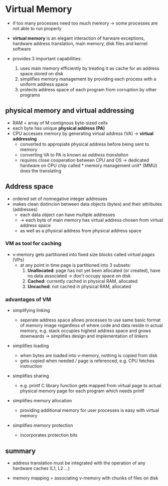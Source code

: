 # Virtual Memory

* if too many processes need too much memory -> some processes are not able to run properly 

* **virtual memory** is an elegant interaction of harware exceptions, hardware address translation, main memory, disk files and kernel software

* provides 3 important capabilities:
  1. uses main memory efficiently by treating it as cache for an address space stored on disk
  2. simplifies memory management by providing each process with a uniform address space
  3. protects address space of each program from corruption by other programs

## physical memory and virtual addressing

* RAM = array of M contignous byte-sized cells
* each byte has unique **physical address (PA)**
* CPU accesses memory by generating virtual address (VA) -> **virtual addressing**
  * converted to appropiate physical address before being sent to memory 
  * converting VA to PA is known as *address translation*  
  * requires close cooperation between CPU and OS -> dedicated hardware on CPU chip called * memory management unit* (MMU) does the translating


## Address space

* ordered set of nonnegative integer addresses
* makes clean distincion between data objects (bytes) and their attributes (addresses) 
  * each data object can have multiple addresses
  * -> each byte of main memory has virtual address chosen from virtual address space 
  * as well as a physical address from physical address space

### VM as tool for caching

* v-memory gets partitioned into fixed size blocks called *virtual pages* (VPs)
  * at any point in time page is partitioned into 3 subsets:
    1. **Unallocated**: page has not yet been allocated (or created), have no data associated -> don't occupy space on disk
    2. **Cached**: currently cached in physical RAM, allocated
    3. **Uncached**: not cached in physical RAM, allocated

### advantages of VM

* simplifying linking
  * seperate address space allows processes to use same basic format of memory image regardless of where code and data reside in actual memory, e.g. stack occupies highest address space and grows downwards -> simplifies design and implementation of *linkers*

* simplifies loading
  * when bytes are loaded into v-memory, nothing is copied from disk 
  * gets copied when needed / page is referenced, e.g. CPU fetches instruction

* simplifies sharing
	* e.g. printf C library function gets mapped from virtual page to actual physical memory page for each program which needs printf

* simplifies memory allocation
  * providing additional memory for user processes is easy with virtual memory

* simplifies memory protection 
  * incorporates protection bits

## summary

* address translation must be integrated with the operation of any hardware caches (L1, L2 ...) 

* memory mapping = associating v-memory with chunks of files on disk

